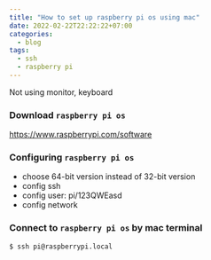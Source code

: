```yaml
---
title: "How to set up raspberry pi os using mac"
date: 2022-02-22T22:22:22+07:00
categories:
  - blog
tags:
  - ssh
  - raspberry pi
---
```


Not using monitor, keyboard

### Download `raspberry pi os`

https://www.raspberrypi.com/software

### Configuring `raspberry pi os`

- choose 64-bit version instead of 32-bit version
- config ssh
- config user: pi/123QWEasd
- config network

### Connect to `raspberry pi os` by mac terminal

```sh
$ ssh pi@raspberrypi.local
```